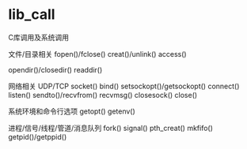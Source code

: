# lib_call
C库调用及系统调用


 
文件/目录相关
fopen()/fclose()
creat()/unlink()
access()
 
opendir()/closedir()
readdir()
 
网络相关 
UDP/TCP
socket()
bind()
setsockopt()/getsockopt()
connect()
listen()
sendto()/recvfrom()
recvmsg()
closesock()
close()
 
系统环境和命令行选项
getopt()
getenv()
 
进程/信号/线程/管道/消息队列
fork()
signal()
pth_creat()
mkfifo()
getpid()/getppid()

